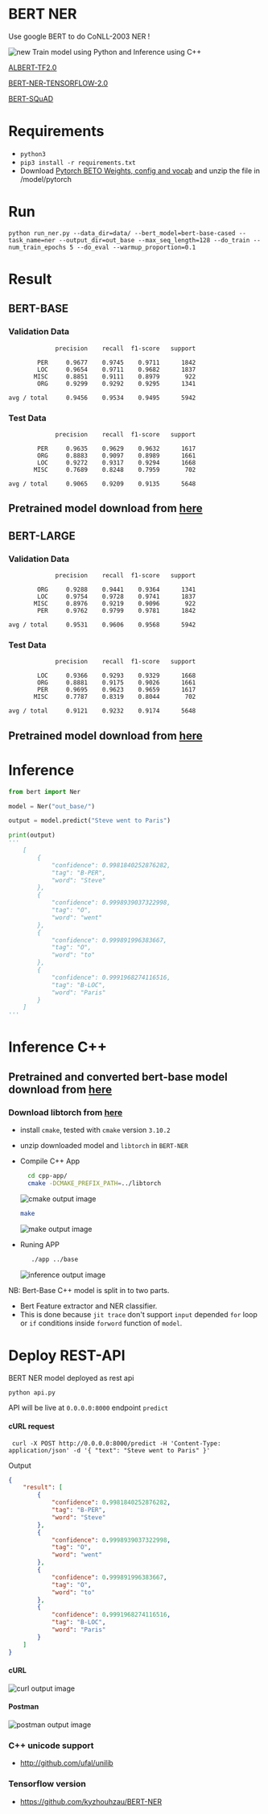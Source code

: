 # BERT NER

Use google BERT to do CoNLL-2003 NER !

![new](https://i.imgur.com/OB4Ugp4.png) Train model using Python and Inference using C++

[ALBERT-TF2.0](https://github.com/kamalkraj/ALBERT-TF2.0)

[BERT-NER-TENSORFLOW-2.0](https://github.com/kamalkraj/BERT-NER-TF)

[BERT-SQuAD](https://github.com/kamalkraj/BERT-SQuAD)


# Requirements

-  `python3`
- `pip3 install -r requirements.txt`
- Download [Pytorch BETO Weights, config and vocab](https://github.com/dccuchile/beto) and unzip the file in /model/pytorch

# Run

`python run_ner.py --data_dir=data/ --bert_model=bert-base-cased --task_name=ner --output_dir=out_base --max_seq_length=128 --do_train --num_train_epochs 5 --do_eval --warmup_proportion=0.1`


# Result

## BERT-BASE

### Validation Data
```
             precision    recall  f1-score   support

        PER     0.9677    0.9745    0.9711      1842
        LOC     0.9654    0.9711    0.9682      1837
       MISC     0.8851    0.9111    0.8979       922
        ORG     0.9299    0.9292    0.9295      1341

avg / total     0.9456    0.9534    0.9495      5942
```
### Test Data
```
             precision    recall  f1-score   support

        PER     0.9635    0.9629    0.9632      1617
        ORG     0.8883    0.9097    0.8989      1661
        LOC     0.9272    0.9317    0.9294      1668
       MISC     0.7689    0.8248    0.7959       702

avg / total     0.9065    0.9209    0.9135      5648
```
## Pretrained model download from [here](https://1drv.ms/u/s!Auc3VRul9wo5hghurzE47bTRyUeR?e=08seO3)

## BERT-LARGE

### Validation Data
```
             precision    recall  f1-score   support

        ORG     0.9288    0.9441    0.9364      1341
        LOC     0.9754    0.9728    0.9741      1837
       MISC     0.8976    0.9219    0.9096       922
        PER     0.9762    0.9799    0.9781      1842

avg / total     0.9531    0.9606    0.9568      5942
```
### Test Data
```
             precision    recall  f1-score   support

        LOC     0.9366    0.9293    0.9329      1668
        ORG     0.8881    0.9175    0.9026      1661
        PER     0.9695    0.9623    0.9659      1617
       MISC     0.7787    0.8319    0.8044       702

avg / total     0.9121    0.9232    0.9174      5648
```
## Pretrained model download from [here](https://1drv.ms/u/s!Auc3VRul9wo5hgr8jwhFD8iPCYp1?e=UsJJ2V)

# Inference

```python
from bert import Ner

model = Ner("out_base/")

output = model.predict("Steve went to Paris")

print(output)
'''
    [
        {
            "confidence": 0.9981840252876282,
            "tag": "B-PER",
            "word": "Steve"
        },
        {
            "confidence": 0.9998939037322998,
            "tag": "O",
            "word": "went"
        },
        {
            "confidence": 0.999891996383667,
            "tag": "O",
            "word": "to"
        },
        {
            "confidence": 0.9991968274116516,
            "tag": "B-LOC",
            "word": "Paris"
        }
    ]
'''
```

# Inference C++

## Pretrained and converted bert-base model download from [here](https://1drv.ms/u/s!Auc3VRul9wo5hgkJjtxZ8FAQGuj2?e=wffJCT)
### Download libtorch from [here](https://download.pytorch.org/libtorch/cpu/libtorch-shared-with-deps-1.2.0.zip)

- install `cmake`, tested with `cmake` version `3.10.2`
- unzip downloaded model and `libtorch` in `BERT-NER`
- Compile C++ App
  ```bash
    cd cpp-app/
    cmake -DCMAKE_PREFIX_PATH=../libtorch
   ```
    ![cmake output image](/img/cmake.png)
    ```bash
    make
    ```
    ![make output image](/img/make.png)


- Runing APP
  ```bash
     ./app ../base
  ```
     ![inference output image](/img/inference.png)

NB: Bert-Base C++ model is split in to two parts.
  - Bert Feature extractor and NER classifier.
  - This is done because `jit trace` don't support `input` depended `for` loop or `if` conditions inside `forword` function of `model`.



# Deploy REST-API
BERT NER model deployed as rest api
```bash
python api.py
```
API will be live at `0.0.0.0:8000` endpoint `predict`
#### cURL request
` curl -X POST http://0.0.0.0:8000/predict -H 'Content-Type: application/json' -d '{ "text": "Steve went to Paris" }'`

Output
```json
{
    "result": [
        {
            "confidence": 0.9981840252876282,
            "tag": "B-PER",
            "word": "Steve"
        },
        {
            "confidence": 0.9998939037322998,
            "tag": "O",
            "word": "went"
        },
        {
            "confidence": 0.999891996383667,
            "tag": "O",
            "word": "to"
        },
        {
            "confidence": 0.9991968274116516,
            "tag": "B-LOC",
            "word": "Paris"
        }
    ]
}
```
#### cURL 
![curl output image](/img/curl.png)
#### Postman
![postman output image](/img/postman.png)

### C++ unicode support 
- http://github.com/ufal/unilib

### Tensorflow version

- https://github.com/kyzhouhzau/BERT-NER
